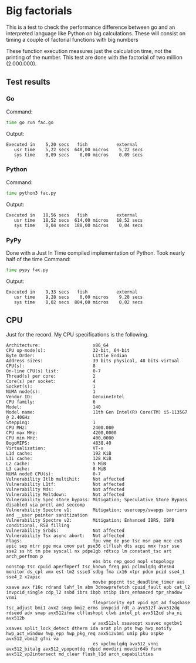 # Big factorials

This is a test to check the performance difference between go and an interpreted language like Python on big calculations. These will consist on timing a couple of factorial functions with big numbers

These function execution measures just the calculation time, not the printing of the number. This test are done with the factorial of two million (2.000.000).

## Test results

### Go

Command:
```bash
time go run fac.go
```
Output:
```
Executed in    5,20 secs   fish           external
   usr time    5,22 secs  648,00 micros    5,22 secs
   sys time    0,09 secs    0,00 micros    0,09 secs
```

### Python
Command:
```bash
time python3 fac.py 
```
Output:
```
Executed in   18,56 secs   fish           external
   usr time   18,52 secs  614,00 micros   18,52 secs
   sys time    0,04 secs  188,00 micros    0,04 secs
```

### PyPy
Done with a Just In Time compiled implementation of Python. Took nearly half of the time
Command:
```bash
time pypy fac.py
```
Output:
```
Executed in    9,33 secs   fish           external
   usr time    9,28 secs    0,00 micros    9,28 secs
   sys time    0,02 secs  804,00 micros    0,02 secs
```

## CPU
Just for the record. My CPU specifications is the following.
```
Architecture:                    x86_64
CPU op-mode(s):                  32-bit, 64-bit
Byte Order:                      Little Endian
Address sizes:                   39 bits physical, 48 bits virtual
CPU(s):                          8
On-line CPU(s) list:             0-7
Thread(s) per core:              2
Core(s) per socket:              4
Socket(s):                       1
NUMA node(s):                    1
Vendor ID:                       GenuineIntel
CPU family:                      6
Model:                           140
Model name:                      11th Gen Intel(R) Core(TM) i5-1135G7 @ 2.40GHz
Stepping:                        1
CPU MHz:                         2400.000
CPU max MHz:                     4200,0000
CPU min MHz:                     400,0000
BogoMIPS:                        4838.40
Virtualization:                  VT-x
L1d cache:                       192 KiB
L1i cache:                       128 KiB
L2 cache:                        5 MiB
L3 cache:                        8 MiB
NUMA node0 CPU(s):               0-7
Vulnerability Itlb multihit:     Not affected
Vulnerability L1tf:              Not affected
Vulnerability Mds:               Not affected
Vulnerability Meltdown:          Not affected
Vulnerability Spec store bypass: Mitigation; Speculative Store Bypass disabled via prctl and seccomp
Vulnerability Spectre v1:        Mitigation; usercopy/swapgs barriers and __user pointer sanitization
Vulnerability Spectre v2:        Mitigation; Enhanced IBRS, IBPB conditional, RSB filling
Vulnerability Srbds:             Not affected
Vulnerability Tsx async abort:   Not affected
Flags:                           fpu vme de pse tsc msr pae mce cx8 apic sep mtrr pge mca cmov pat pse36 clflush dts acpi mmx fxsr sse sse2 ss ht tm pbe syscall nx pdpe1gb rdtscp lm constant_tsc art arch_perfmon p
                                 ebs bts rep_good nopl xtopology nonstop_tsc cpuid aperfmperf tsc_known_freq pni pclmulqdq dtes64 monitor ds_cpl vmx est tm2 ssse3 sdbg fma cx16 xtpr pdcm pcid sse4_1 sse4_2 x2apic
                                 movbe popcnt tsc_deadline_timer aes xsave avx f16c rdrand lahf_lm abm 3dnowprefetch cpuid_fault epb cat_l2 invpcid_single cdp_l2 ssbd ibrs ibpb stibp ibrs_enhanced tpr_shadow vnmi
                                 flexpriority ept vpid ept_ad fsgsbase tsc_adjust bmi1 avx2 smep bmi2 erms invpcid rdt_a avx512f avx512dq rdseed adx smap avx512ifma clflushopt clwb intel_pt avx512cd sha_ni avx512b
                                 w avx512vl xsaveopt xsavec xgetbv1 xsaves split_lock_detect dtherm ida arat pln pts hwp hwp_notify hwp_act_window hwp_epp hwp_pkg_req avx512vbmi umip pku ospke avx512_vbmi2 gfni va
                                 es vpclmulqdq avx512_vnni avx512_bitalg avx512_vpopcntdq rdpid movdiri movdir64b fsrm avx512_vp2intersect md_clear flush_l1d arch_capabilities
```
